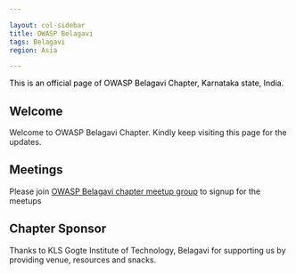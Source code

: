 ```yaml
---

layout: col-sidebar
title: OWASP Belagavi
tags: Belagavi
region: Asia

---
```


<div style='color:black;'>

This is an official page of OWASP Belagavi Chapter, Karnataka state, India.

</div>

## Welcome
Welcome to OWASP Belagavi Chapter. Kindly keep visiting this page for the updates.

## Meetings
Please join [OWASP Belagavi chapter meetup group](https://www.meetup.com/OWASP-Belagavi-Chapter/) to signup for the meetups

## Chapter Sponsor
Thanks to KLS Gogte Institute of Technology, Belagavi for supporting us by providing venue, resources and snacks.

